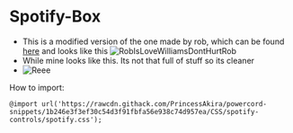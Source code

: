 # Spotify-Box

* This is a modified version of the one made by rob, which can be found [here](https://github.com/mrrobboss/discord-css-snippets/blob/master/modern_spotify.css) and looks like this
![RobIsLoveWilliamsDontHurtRob](https://cdn.discordapp.com/attachments/542864483543023646/735461882173063268/unknown.png) 
* While mine looks like this. Its not that full of stuff so its cleaner
* ![Reee](https://i.imgur.com/ckFGBRF.png)

How to import:

```@import url('https://rawcdn.githack.com/PrincessAkira/powercord-snippets/1b246e3f3ef30c54d3f91fbfa56e938c74d957ea/CSS/spotify-controls/spotify.css');```
